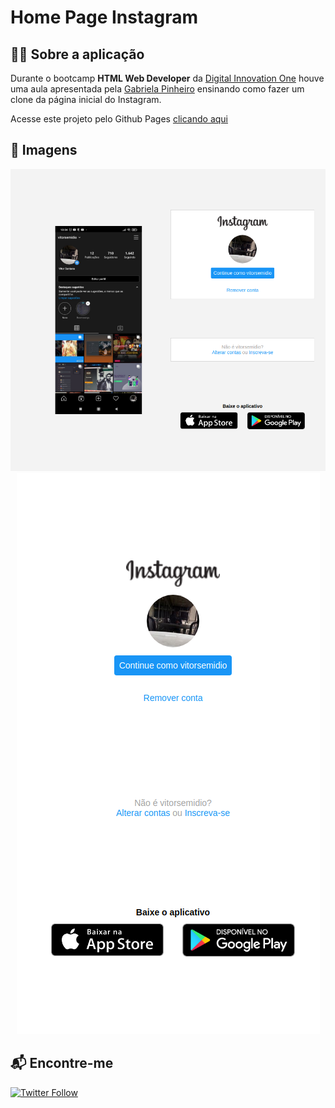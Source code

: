# Home Page Instagram

## 🧑‍💻 Sobre a aplicação

Durante o bootcamp **HTML Web Developer** da [Digital Innovation One](https://github.com/digitalinnovationone) houve uma aula apresentada pela [Gabriela Pinheiro](https://www.linkedin.com/in/gabrielapinheiro129/) ensinando como fazer um clone da página inicial do Instagram.

Acesse este projeto pelo Github Pages [clicando aqui](https://vitorsemidio-dev.github.io/DIO-home-Instagram/)

## 📸 Imagens

<p align="center">
  <img src=".github/img01.png" alt="Image 01">
  <img src=".github/img02.png" alt="Image 02">
</p>


## 📬 Encontre-me

[![Twitter Follow](https://img.shields.io/twitter/follow/vitorsemidio?style=social)](https://twitter.com/vitorsemidio)
